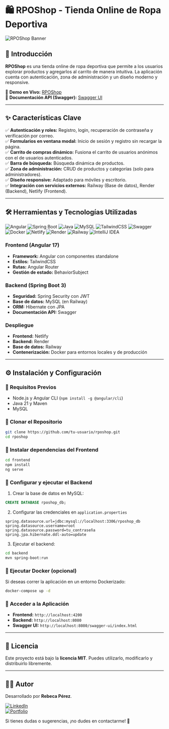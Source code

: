 # 🛍️ RPOShop - Tienda Online de Ropa Deportiva  

![RPOShop Banner](https://res.cloudinary.com/dl7on9tjj/image/upload/v1739382135/Captura_de_pantalla_364_wmfniy.png)

## 🚀 Introducción  
**RPOShop** es una tienda online de ropa deportiva que permite a los usuarios explorar productos y agregarlos al carrito de manera intuitiva. La aplicación cuenta con autenticación, zona de administración y un diseño moderno y responsive.  

🔗 **Demo en Vivo:** [RPOShop](https://rposhop.netlify.app/)  
🔗 **Documentación API (Swagger):** [Swagger UI](https://rposhop-backend-latest.onrender.com/swagger-ui/index.html)  

---

## ✨ Características Clave  
✅ **Autenticación y roles:** Registro, login, recuperación de contraseña y verificación por correo.  
✅ **Formularios en ventana modal:** Inicio de sesión y registro sin recargar la página.  
✅ **Carrito de compras dinámico:** Fusiona el carrito de usuarios anónimos con el de usuarios autenticados.  
✅ **Barra de búsqueda:** Búsqueda dinámica de productos.  
✅ **Zona de administración:** CRUD de productos y categorías (solo para administradores).  
✅ **Diseño responsive:** Adaptado para móviles y escritorio.  
✅ **Integración con servicios externos:** Railway (Base de datos), Render (Backend), Netlify (Frontend).  

---

## 🛠 Herramientas y Tecnologías Utilizadas  
![Angular](https://img.shields.io/badge/Angular-DD0031?style=flat&logo=angular&logoColor=white) ![Spring Boot](https://img.shields.io/badge/Spring%20Boot-6DB33F?style=flat&logo=spring-boot&logoColor=white) ![Java](https://img.shields.io/badge/Java-ED8B00?style=flat&logo=openjdk&logoColor=white) ![MySQL](https://img.shields.io/badge/MySQL-4479A1?style=flat&logo=mysql&logoColor=white) ![TailwindCSS](https://img.shields.io/badge/TailwindCSS-38B2AC?style=flat&logo=tailwind-css&logoColor=white) ![Swagger](https://img.shields.io/badge/Swagger-85EA2D?style=flat&logo=swagger&logoColor=black) <br> ![Docker](https://img.shields.io/badge/Docker-2496ED?style=flat&logo=docker&logoColor=white) ![Netlify](https://img.shields.io/badge/Netlify-00C7B7?style=flat&logo=netlify&logoColor=white) ![Render](https://img.shields.io/badge/Render-00979D?style=flat&logo=render&logoColor=white) ![Railway](https://img.shields.io/badge/Railway-121212?style=flat&logo=railway&logoColor=white) ![IntelliJ IDEA](https://img.shields.io/badge/IntelliJ%20IDEA-000000?style=flat&logo=intellij-idea&logoColor=white)


### **Frontend (Angular 17)**  
- **Framework:** Angular con componentes standalone  
- **Estilos:** TailwindCSS  
- **Rutas:** Angular Router  
- **Gestión de estado:** BehaviorSubject  

### **Backend (Spring Boot 3)**  
- **Seguridad:** Spring Security con JWT  
- **Base de datos:** MySQL (en Railway)  
- **ORM:** Hibernate con JPA  
- **Documentación API:** Swagger  

### **Despliegue**  
- **Frontend:** Netlify
- **Backend:** Render  
- **Base de datos:** Railway  
- **Contenerización:** Docker para entornos locales y de producción  

---

## ⚙️ Instalación y Configuración  

### 🔹 **Requisitos Previos**  
- Node.js y Angular CLI (`npm install -g @angular/cli`)  
- Java 21 y Maven  
- MySQL  

### 🔹 **Clonar el Repositorio**  
```sh
git clone https://github.com/tu-usuario/rposhop.git
cd rposhop
```

### 🔹 **Instalar dependencias del Frontend**  
```sh
cd frontend
npm install
ng serve
```

### 🔹 **Configurar y ejecutar el Backend**  
1. Crear la base de datos en MySQL:  
```sql
CREATE DATABASE rposhop_db;
```
2. Configurar las credenciales en `application.properties`  
```properties
spring.datasource.url=jdbc:mysql://localhost:3306/rposhop_db
spring.datasource.username=root
spring.datasource.password=tu_contraseña
spring.jpa.hibernate.ddl-auto=update
```
3. Ejecutar el backend:  
```sh
cd backend
mvn spring-boot:run
```

### 🔹 **Ejecutar Docker (opcional)**  
Si deseas correr la aplicación en un entorno Dockerizado:  
```sh
docker-compose up -d
```

### 🔹 **Acceder a la Aplicación**  
- **Frontend:** `http://localhost:4200`  
- **Backend:** `http://localhost:8080`  
- **Swagger UI:** `http://localhost:8080/swagger-ui/index.html`  

---

## 📄 Licencia  
Este proyecto está bajo la **licencia MIT**. Puedes utilizarlo, modificarlo y distribuirlo libremente.  

---

## 🧑‍💻 Autor  
Desarrollado por **Rebeca Pérez**.  

[![LinkedIn](https://img.shields.io/badge/LinkedIn-Profile-blue?style=flat&logo=linkedin)](https://www.linkedin.com/in/rebecaperez)  
[![Portfolio](https://img.shields.io/badge/Portfolio-Web-orange?style=flat&logo=google-chrome)](https://rebecaperezportfolio.com)  

Si tienes dudas o sugerencias, ¡no dudes en contactarme! 🚀
